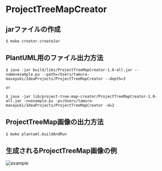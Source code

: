 # ProjectTreeMapCreator 
## jarファイルの作成
```shell
$ make creator.createJar
```

## PlantUML用のファイル出力方法
```shell
$ java -jar build/libs/ProjectTreeMapCreator-1.0-all.jar --name=example.pu --path=/Users/tamura-masayuki/IdeaProjects/ProjectTreeMapCreator --depth=3

or

$ java -jar lib/project-tree-map-creator/ProjectTreeMapCreator-1.0-all.jar -n=example.pu -p=/Users/tamura-masayuki/IdeaProjects/ProjectTreeMapCreator -d=2
```

## ProjectTreeMap画像の出力方法
```shell
$ make plantuml.buildAndRun
```

## 生成されるProjectTreeMap画像の例
![example](https://user-images.githubusercontent.com/93519300/143557970-901e65d5-cc6c-495d-a1b4-4ab37e39de0d.png)
